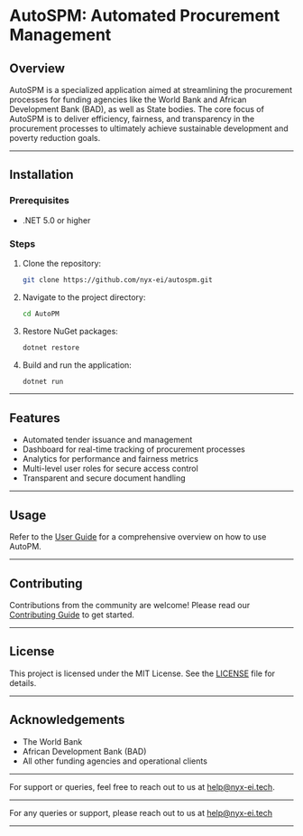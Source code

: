 # AutoSPM: Automated Procurement Management

## Overview

AutoSPM is a specialized application aimed at streamlining the procurement processes for funding agencies like the World Bank and African Development Bank (BAD), as well as State bodies. The core focus of AutoSPM is to deliver efficiency, fairness, and transparency in the procurement processes to ultimately achieve sustainable development and poverty reduction goals.

---

## Installation

### Prerequisites

- .NET 5.0 or higher

### Steps

1. Clone the repository:
    ```bash
    git clone https://github.com/nyx-ei/autospm.git
    ```
    
2. Navigate to the project directory:
    ```bash
    cd AutoPM
    ```

3. Restore NuGet packages:
    ```bash
    dotnet restore
    ```

4. Build and run the application:
    ```bash
    dotnet run
    ```

---

## Features

- Automated tender issuance and management
- Dashboard for real-time tracking of procurement processes
- Analytics for performance and fairness metrics
- Multi-level user roles for secure access control
- Transparent and secure document handling

---

## Usage

Refer to the [User Guide](docs/UserGuide.md) for a comprehensive overview on how to use AutoPM.

---

## Contributing

Contributions from the community are welcome! Please read our [Contributing Guide](docs/CONTRIBUTING.md) to get started.

---

## License

This project is licensed under the MIT License. See the [LICENSE](LICENSE) file for details.

---

## Acknowledgements

- The World Bank
- African Development Bank (BAD)
- All other funding agencies and operational clients

---

For support or queries, feel free to reach out to us at help@nyx-ei.tech.

---

For any queries or support, please reach out to us at help@nyx-ei.tech

---
